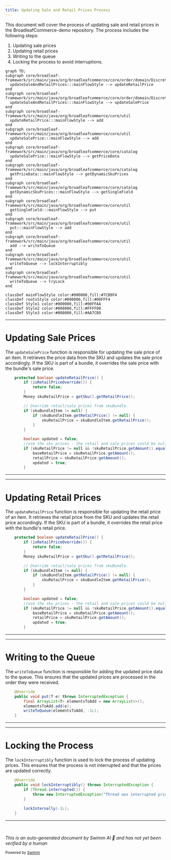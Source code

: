 ```yaml
---
title: Updating Sale and Retail Prices Process
---
```

This document will cover the process of updating sale and retail prices in the BroadleafCommerce-demo repository. The process includes the following steps:

1. Updating sale prices
2. Updating retail prices
3. Writing to the queue
4. Locking the process to avoid interruptions.

```mermaid
graph TD;
subgraph core/broadleaf-framework/src/main/java/org/broadleafcommerce/core/order/domain/DiscreteOrderItemImpl.java
  updateSaleAndRetailPrices:::mainFlowStyle --> updateRetailPrice
end
subgraph core/broadleaf-framework/src/main/java/org/broadleafcommerce/core/order/domain/DiscreteOrderItemImpl.java
  updateSaleAndRetailPrices:::mainFlowStyle --> updateSalePrice
end
subgraph core/broadleaf-framework/src/main/java/org/broadleafcommerce/core/util
  updateRetailPrice:::mainFlowStyle --> add
end
subgraph core/broadleaf-framework/src/main/java/org/broadleafcommerce/core/util
  updateSalePrice:::mainFlowStyle --> add
end
subgraph core/broadleaf-framework/src/main/java/org/broadleafcommerce/core/catalog
  updateSalePrice:::mainFlowStyle --> getPriceData
end
subgraph core/broadleaf-framework/src/main/java/org/broadleafcommerce/core/catalog
  getPriceData:::mainFlowStyle --> getDynamicSkuPrices
end
subgraph core/broadleaf-framework/src/main/java/org/broadleafcommerce/core/catalog
  getDynamicSkuPrices:::mainFlowStyle --> getSingleField
end
subgraph core/broadleaf-framework/src/main/java/org/broadleafcommerce/core/util
  getSingleField:::mainFlowStyle --> put
end
subgraph core/broadleaf-framework/src/main/java/org/broadleafcommerce/core/util
  put:::mainFlowStyle --> add
end
subgraph core/broadleaf-framework/src/main/java/org/broadleafcommerce/core/util
  add --> writeToQueue
end
subgraph core/broadleaf-framework/src/main/java/org/broadleafcommerce/core/util
  writeToQueue --> lockInterruptibly
end
subgraph core/broadleaf-framework/src/main/java/org/broadleafcommerce/core/util
  writeToQueue --> tryLock
end

classDef mainFlowStyle color:#000000,fill:#7CB9F4
classDef rootsStyle color:#000000,fill:#00FFF4
classDef Style1 color:#000000,fill:#00FFAA
classDef Style2 color:#000000,fill:#FFFF00
classDef Style3 color:#000000,fill:#AA7CB9
```

<SwmSnippet path="/core/broadleaf-framework/src/main/java/org/broadleafcommerce/core/order/domain/DiscreteOrderItemImpl.java" line="303">

---

# Updating Sale Prices

The `updateSalePrice` function is responsible for updating the sale price of an item. It retrieves the price data from the SKU and updates the sale price accordingly. If the SKU is part of a bundle, it overrides the sale price with the bundle's sale price.

```java
    protected boolean updateRetailPrice() {
        if (isRetailPriceOverride()) {
            return false;
        }
        Money skuRetailPrice = getSku().getRetailPrice();

        // Override retail/sale prices from skuBundle.
        if (skuBundleItem != null) {
            if (skuBundleItem.getRetailPrice() != null) {
                skuRetailPrice = skuBundleItem.getRetailPrice();
            }
        }

        boolean updated = false;
        //use the sku prices - the retail and sale prices could be null
        if (skuRetailPrice != null && !skuRetailPrice.getAmount().equals(retailPrice)) {
            baseRetailPrice = skuRetailPrice.getAmount();
            retailPrice = skuRetailPrice.getAmount();
            updated = true;
        }

```

---

</SwmSnippet>

<SwmSnippet path="/core/broadleaf-framework/src/main/java/org/broadleafcommerce/core/order/domain/DiscreteOrderItemImpl.java" line="303">

---

# Updating Retail Prices

The `updateRetailPrice` function is responsible for updating the retail price of an item. It retrieves the retail price from the SKU and updates the retail price accordingly. If the SKU is part of a bundle, it overrides the retail price with the bundle's retail price.

```java
    protected boolean updateRetailPrice() {
        if (isRetailPriceOverride()) {
            return false;
        }
        Money skuRetailPrice = getSku().getRetailPrice();

        // Override retail/sale prices from skuBundle.
        if (skuBundleItem != null) {
            if (skuBundleItem.getRetailPrice() != null) {
                skuRetailPrice = skuBundleItem.getRetailPrice();
            }
        }

        boolean updated = false;
        //use the sku prices - the retail and sale prices could be null
        if (skuRetailPrice != null && !skuRetailPrice.getAmount().equals(retailPrice)) {
            baseRetailPrice = skuRetailPrice.getAmount();
            retailPrice = skuRetailPrice.getAmount();
            updated = true;
        }

```

---

</SwmSnippet>

<SwmSnippet path="/core/broadleaf-framework/src/main/java/org/broadleafcommerce/core/util/queue/ZookeeperDistributedQueue.java" line="393">

---

# Writing to the Queue

The `writeToQueue` function is responsible for adding the updated price data to the queue. This ensures that the updated prices are processed in the order they were received.

```java
    @Override
    public void put(T e) throws InterruptedException {
        final ArrayList<T> elementsToAdd = new ArrayList<>();
        elementsToAdd.add(e);
        writeToQueue(elementsToAdd, -1L);
    }
```

---

</SwmSnippet>

<SwmSnippet path="/core/broadleaf-framework/src/main/java/org/broadleafcommerce/core/util/lock/ReentrantDistributedZookeeperLock.java" line="335">

---

# Locking the Process

The `lockInterruptibly` function is used to lock the process of updating prices. This ensures that the process is not interrupted and that the prices are updated correctly.

```java
    @Override
    public void lockInterruptibly() throws InterruptedException {
        if (Thread.interrupted()) {
            throw new InterruptedException("Thread was interrupted prior to trying to acquire the lock.");
        }
        
        lockInternally(-1L);
    }
```

---

</SwmSnippet>

&nbsp;

*This is an auto-generated document by Swimm AI 🌊 and has not yet been verified by a human*

<SwmMeta version="3.0.0" repo-id="Z2l0aHViJTNBJTNBQnJvYWRsZWFmQ29tbWVyY2UtZGVtbyUzQSUzQWdpbGFkbmF2b3Q=" repo-name="BroadleafCommerce-demo" doc-type="flows"><sup>Powered by [Swimm](/)</sup></SwmMeta>
